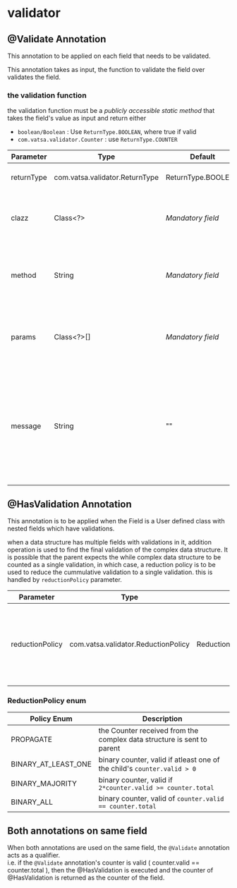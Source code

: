 # validator

## @Validate Annotation

This annotation to be applied on each field that needs to be validated.

This annotation takes as input, the function to validate the field over validates the field.

### the validation function

the validation function must be a *publicly accessible static method* that 
takes the field's value as input and return either 

- `boolean/Boolean` : Use `ReturnType.BOOLEAN`, where true if valid
- `com.vatsa.validator.Counter` : use `ReturnType.COUNTER`  

| Parameter| Type | Default | Description | 
| -------------| -- | ------------- | --- | 
| returnType | com.vatsa.validator.ReturnType | ReturnType.BOOLEAN  | the return type of the validation function specified. |
| clazz  | Class<?> | *Mandatory field* | the class of the validator method. in case of `Objects.nonNull`, `class = Objects.class` |
| method | String | *Mandatory field* | the name of the validation method to invoke from the `class`  parameter in case of `Objects.nonNull`, `method = "String"`|
| params | Class<?>[] | *Mandatory field* | the list of parameter-types for the validation function. in case of `Objects.nonNull`, `class = Object.class` |
| message | String | "" | the message to be propagated with the count when the validation is false.  only used when `returnType` is `ReturnType.BOOLEAN`. While using `ReturnType.Counter`, message assignment is the responsibility of validation function |

## @HasValidation Annotation

This annotation is to be applied when the Field is a User defined class with nested fields which have validations.  

when a data structure has multiple fields with validations in it, addition operation is used to find the final validation of the complex data structure.  It is possible that the parent expects the while complex data structure to be counted as a single validation, in which case, a reduction policy is to be used to reduce the cummulative validation to a single validation.
this is handled by `reductionPolicy` parameter.  

| Parameter| Type | Default | Description | 
| -------------| -- | ------------- | --- | 
| reductionPolicy | com.vatsa.validator.ReductionPolicy | ReductionPolicy.PROPAGATE | the reduction policy of the validation of the complex data structure |

### ReductionPolicy enum 

| Policy Enum | Description |
| --- | --- |
| PROPAGATE | the Counter received from the complex data structure is sent to parent |
| BINARY_AT_LEAST_ONE | binary counter, valid if atleast one of the child's `counter.valid > 0`  |
| BINARY_MAJORITY | binary counter, valid if `2*counter.valid >= counter.total` |
| BINARY_ALL | binary counter, valid of `counter.valid == counter.total` |


## Both annotations on same field

When both annotations are used on the same field, the `@Validate` annotation acts as a qualifier.  
i.e.  if the `@Validate` annotation's counter is valid ( counter.valid == counter.total ), then the @HasValidation is executed and the counter of @HasValidation is returned as the counter of the field.
